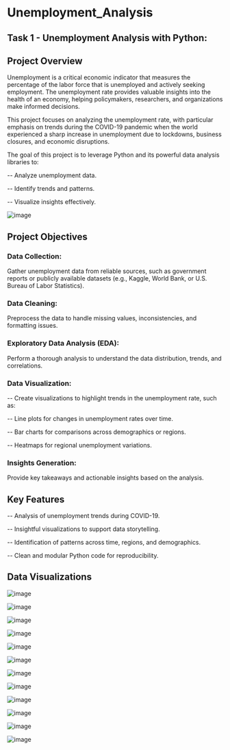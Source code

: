 # Unemployment_Analysis

## Task 1 - Unemployment Analysis with Python:

## Project Overview

Unemployment is a critical economic indicator that measures the percentage of the labor force that is unemployed and actively seeking employment. The unemployment rate provides valuable insights into the health of an economy, helping policymakers, researchers, and organizations make informed decisions.

This project focuses on analyzing the unemployment rate, with particular emphasis on trends during the COVID-19 pandemic when the world experienced a sharp increase in unemployment due to lockdowns, business closures, and economic disruptions.

The goal of this project is to leverage Python and its powerful data analysis libraries to:

-- Analyze unemployment data.

-- Identify trends and patterns.

-- Visualize insights effectively.


![image](https://github.com/user-attachments/assets/66e3243a-4cce-4e0c-a721-7a5a1058ac3c)



## Project Objectives

### Data Collection: 
Gather unemployment data from reliable sources, such as government reports or publicly available datasets (e.g., Kaggle, World Bank, or U.S. Bureau of Labor Statistics).

### Data Cleaning: 
Preprocess the data to handle missing values, inconsistencies, and formatting issues.

### Exploratory Data Analysis (EDA): 
Perform a thorough analysis to understand the data distribution, trends, and correlations.

### Data Visualization: 
-- Create visualizations to highlight trends in the unemployment rate, such as:

-- Line plots for changes in unemployment rates over time.

-- Bar charts for comparisons across demographics or regions.

-- Heatmaps for regional unemployment variations.

### Insights Generation: 
Provide key takeaways and actionable insights based on the analysis.

## Key Features

-- Analysis of unemployment trends during COVID-19.

-- Insightful visualizations to support data storytelling.

-- Identification of patterns across time, regions, and demographics.

-- Clean and modular Python code for reproducibility.

## Data Visualizations 

![image](https://github.com/user-attachments/assets/5d08837f-6117-4594-8eff-add7a304d032)


![image](https://github.com/user-attachments/assets/0724c420-16cb-4009-8d22-f47350e0fb75)


![image](https://github.com/user-attachments/assets/26bc1175-6291-4a7f-8d02-6823e5df774b)


![image](https://github.com/user-attachments/assets/da280e3d-5fb0-4e14-9cf7-d858a4635776)


![image](https://github.com/user-attachments/assets/59182721-1230-4b17-ae73-873333ec9273)


![image](https://github.com/user-attachments/assets/efc3e2b1-ad27-47cc-9f1b-36fdd7851ca3)


![image](https://github.com/user-attachments/assets/dfd593c8-c70d-4044-80b7-ae001962feeb)


![image](https://github.com/user-attachments/assets/1ff3ecfd-52e2-4f7c-ae03-99e7563810ff)


![image](https://github.com/user-attachments/assets/ceafea59-4b5d-4469-923a-b9160bd30a9e)


![image](https://github.com/user-attachments/assets/b0c9474b-74c7-44a7-a502-95c784c30d3b)


![image](https://github.com/user-attachments/assets/12211a37-d029-42c9-8bba-263a67dc6be2)


![image](https://github.com/user-attachments/assets/812e3a03-dcf1-4e89-8240-52314f7bfb23)












